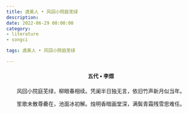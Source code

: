```yaml
---
title: 虞美人 • 风回小院庭芜绿
description:
date: 2022-06-29 00:00:00
category:
- literature
- songci

tags: 虞美人 • 风回小院庭芜绿

---
```


<div id="poem-author">
    五代 • 李煜
</div>
<div id="poem-body">
<p class="poem-paragraph">风回小院庭芜绿，柳眼春相续。凭阑半日独无言，依旧竹声新月似当年。</p>
<p class="poem-paragraph">笙歌未散尊罍在，池面冰初解。烛明香暗画堂深，满鬓青霜残雪思难任。</p>

</div>

<style>

#poem-author {
    width: 100%;
    text-align: center;
    margin: 20px 0;
    font-weight: bold;
}
#poem-body {
    width: 100%;
    text-align: center;
}
.poem-paragraph {
    font-family: "仿宋"
}

</style>